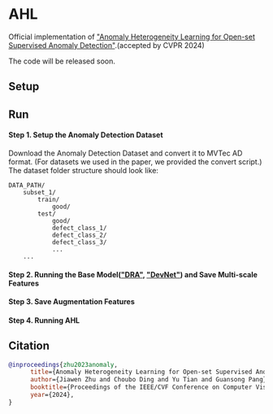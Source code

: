 # AHL

Official implementation of ["Anomaly Heterogeneity Learning for Open-set Supervised Anomaly Detection"](https://arxiv.org/pdf/2310.12790.pdf).(accepted by CVPR 2024)

The code will be released soon.

## Setup

## Run
#### Step 1. Setup the Anomaly Detection Dataset

Download the Anomaly Detection Dataset and convert it to MVTec AD format. (For datasets we used in the paper, we provided the convert script.) 
The dataset folder structure should look like:

```
DATA_PATH/
    subset_1/
        train/
            good/
        test/
            good/
            defect_class_1/
            defect_class_2/
            defect_class_3/
            ...
    ...
```
#### Step 2. Running the Base Model(["DRA"](https://github.com/Choubo/DRA/tree/main), ["DevNet"](https://github.com/Choubo/deviation-network-image)) and Save Multi-scale Features

#### Step 3. Save Augmentation Features

#### Step 4. Running AHL

## Citation

```bibtex
@inproceedings{zhu2023anomaly,
      title={Anomaly Heterogeneity Learning for Open-set Supervised Anomaly Detection}, 
      author={Jiawen Zhu and Choubo Ding and Yu Tian and Guansong Pang},
      booktitle={Proceedings of the IEEE/CVF Conference on Computer Vision and Pattern Recognition},
      year={2024},
}
```
